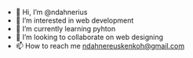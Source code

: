 - 👋 Hi, I’m @ndahnerius
- 👀 I’m interested in web development
- 🌱 I’m currently learning pyhton
- 💞️ I’m looking to collaborate on web designing
- 📫 How to reach me ndahnereuskenkoh@gmail.com

<!---
ndahnerius/ndahnerius is a ✨ special ✨ repository because its `README.md` (this file) appears on your GitHub profile.
You can click the Preview link to take a look at your changes.
--->
